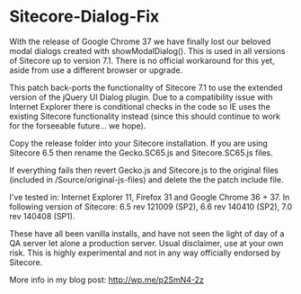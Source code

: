 Sitecore-Dialog-Fix
===================

With the release of Google Chrome 37 we have finally lost our beloved modal dialogs created with showModalDialog(). This is used in all versions of Sitecore up to version 7.1. There is no official workaround for this yet, aside from use a different browser or upgrade.

This patch back-ports the functionality of Sitecore 7.1 to use the extended version of the jQuery UI Dialog plugin. Due to a compatibility issue with Internet Explorer there is conditional checks in the code so IE uses the existing Sitecore functionality instead (since this should continue to work for the forseeable future... we hope).

Copy the release folder into your Sitecore installation. If you are using Sitecore 6.5 then rename the Gecko.SC65.js and Sitecore.SC65.js files.

If everything fails then revert Gecko.js and Sitecore.js to the original files (included in /Source/original-js-files) and delete the the patch include file.

I've tested in: Internet Explorer 11, Firefox 31 and Google Chrome 36 + 37.
In following version of Sitecore: 6.5 rev 121009 (SP2), 6.6 rev 140410 (SP2), 7.0 rev 140408 (SP1).

These have all been vanilla installs, and have not seen the light of day of a QA server let alone a production server. Usual disclaimer, use at your own risk. This is highly experimental and not in any way officially endorsed by Sitecore.

More info in my blog post: http://wp.me/p2SmN4-2z
